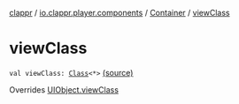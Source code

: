 [clappr](../../index.md) / [io.clappr.player.components](../index.md) / [Container](index.md) / [viewClass](.)

# viewClass

`val viewClass: `[`Class`](http://docs.oracle.com/javase/6/docs/api/java/lang/Class.html)`<*>` [(source)](https://github.com/clappr/clappr-android/tree/dev/clappr/src/main/kotlin/io/clappr/player/components/Container.kt#L30)

Overrides [UIObject.viewClass](../../io.clappr.player.base/-u-i-object/view-class.md)

